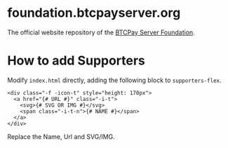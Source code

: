 # foundation.btcpayserver.org
The official website repository of the [BTCPay Server Foundation](https://foundation.btcpayserver.org).


# How to add Supporters

Modify `index.html` directly, adding the following block to `supporters-flex`.

```
<div class="-f -icon-t" style="height: 170px">
  <a href="{# URL #}" class="-i-t">
    <svg>{# SVG OR IMG #}</svg>
    <span class="-i-t-n">{# NAME #}</span>
  </a>
</div>
```

Replace the Name, Url and SVG/IMG.
